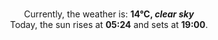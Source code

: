 <p  align="center"><br/>Currently, the weather is: <b> 14°C, <i>clear sky</i></b></br>Today, the sun rises at <b>05:24</b> and sets at <b>19:00</b>.</p>